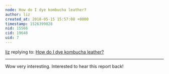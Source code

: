 ```yaml
---
node: How do I dye kombucha leather?
author: liz
created_at: 2018-05-15 15:57:08 +0000
timestamp: 1526399828
nid: 15566
cid: 19648
uid: 7
---
```




[liz](../profile/liz) replying to: [How do I dye kombucha leather?](../notes/liz/01-19-2018/how-do-i-dye-kombucha-leather)

----
Wow very interesting. Interested to hear this report back!